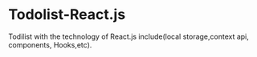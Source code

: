 # Todolist-React.js
Todilist with the technology of React.js include(local storage,context api, components, Hooks,etc).
